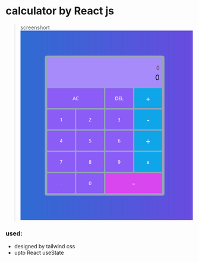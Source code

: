 # calculator by React js
>screenshort
![screenshort](./Screenshot_1.png)

### used:
- designed by tailwind css
- upto React useState

